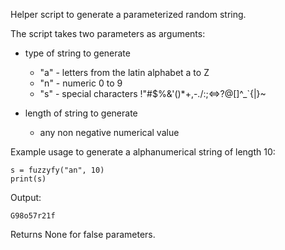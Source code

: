 Helper script to generate a parameterized random string.

The script takes two parameters as arguments:
- type of string to generate
  - "a" - letters from the latin alphabet a to Z
  - "n" - numeric 0 to 9
  - "s" - special characters !"#$%&'()*+,-./:;<=>?@[\]^_`{|}~

- length of string to generate
  - any non negative numerical value

Example usage to generate a alphanumerical string of length 10:
```
s = fuzzyfy("an", 10)
print(s)
```

Output:
```
G98o57r21f
```

Returns None for false parameters.
